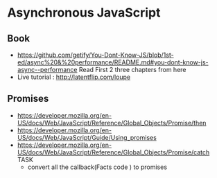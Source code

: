 # Asynchronous JavaScript
## Book
  * https://github.com/getify/You-Dont-Know-JS/blob/1st-ed/async%20&%20performance/README.md#you-dont-know-js-async--performance
    Read First 2 three chapters from here
  * Live tutorial : http://latentflip.com/loupe
  
## Promises
  * https://developer.mozilla.org/en-US/docs/Web/JavaScript/Reference/Global_Objects/Promise/then
  * https://developer.mozilla.org/en-US/docs/Web/JavaScript/Guide/Using_promises
  * https://developer.mozilla.org/en-US/docs/Web/JavaScript/Reference/Global_Objects/Promise/catch
   TASK
    * convert all the callback(Facts code )  to promises